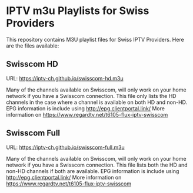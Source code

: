 # IPTV m3u Playlists for Swiss Providers

This repository contains M3U playlist files for Swiss IPTV Providers. Here are the files available:

## Swisscom HD

URL: https://iptv-ch.github.io/swisscom-hd.m3u

Many of the channels available on Swisscom, will only work on your home network if you have a Swisscom connection.
This file only lists the HD channels in the case where a channel is available on both HD and non-HD.
EPG information is include using http://epg.clientportal.link/
More information on https://www.regardtv.net/t6105-flux-iptv-swisscom

## Swisscom Full

URL: https://iptv-ch.github.io/swisscom-full.m3u

Many of the channels available on Swisscom, will only work on your home network if you have a Swisscom connection.
This file lists both the HD and non-HD channels if both are available.
EPG information is include using http://epg.clientportal.link/
More information on https://www.regardtv.net/t6105-flux-iptv-swisscom
